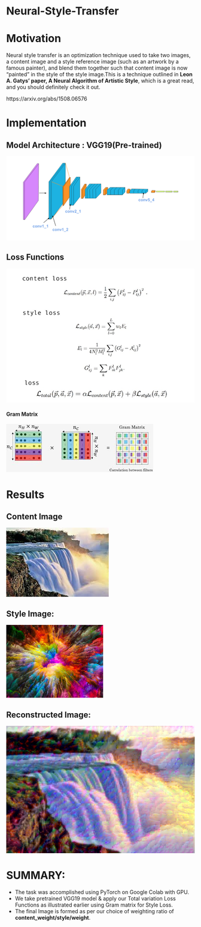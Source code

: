 # Neural-Style-Transfer
<h1><strong>Motivation</strong></h1>
<p>Neural style transfer is an optimization technique used to take two images, a content image and a style reference image (such as an artwork by a famous painter), and blend them together such that content image is now “painted” in the style of the style image.This is a technique outlined in <strong>Leon A. Gatys’ paper, A Neural Algorithm of Artistic Style</strong>, which is a great read, and you should definitely check it out.</p>
  <p>https://arxiv.org/abs/1508.06576</p>
<h1><strong>Implementation</strong></h1>
<h2><strong>Model Architecture : VGG19(Pre-trained)</strong></h1>
<img src="model-vgg19/vgg19_convlayers.png">
<h2><strong>Loss Functions</strong></h1>
<img src="loss_function.jpg">
<h4><strong>Gram Matrix </strong></h1>
<img src="gram_matrix.jpg">
<h1><strong>Results</strong></h1>
<h2><strong>Content Image</strong></h1>
<img src="content/content6.jpg">
<h2><strong>Style Image:</strong></h1>
<img src="styles/style4.jpg">
<h2><strong>Reconstructed Image: </strong></h2>
<img src="reconstructed/reconstructed1.png">
<h1><strong>SUMMARY: </strong></h1>
<p><ul><li>The task was accomplished using PyTorch on Google Colab with GPU.</li>
  <li>We take pretrained VGG19 model & apply our Total variation Loss Functions as illustrated earlier using Gram matrix for Style Loss.</li>
  <li> The final Image is formed as per our choice of weighting ratio of <strong>content_weight/style/weight</strong>.
